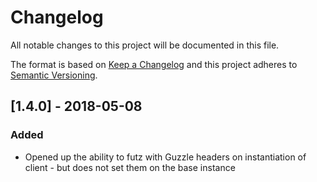 # Changelog
All notable changes to this project will be documented in this file.

The format is based on [Keep a Changelog](https://keepachangelog.com/en/1.0.0/)
and this project adheres to [Semantic Versioning](https://semver.org/spec/v2.0.0.html).

## [1.4.0] - 2018-05-08
### Added
- Opened up the ability to futz with Guzzle headers on instantiation of client - but does not set them on the base
instance